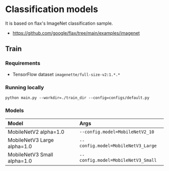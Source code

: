 # Classification models

It is based on flax's ImageNet classification sample.
- https://github.com/google/flax/tree/main/examples/imagenet

## Train

### Requirements
- TensorFlow dataset `imagenette/full-size-v2:1.*.*`

### Running locally
```
python main.py --workdir=./train_dir --config=configs/default.py
```

### Models

| Model                       | Args                               |
| :-------------------------- | :--------------------------------- |
| MobileNetV2 alpha=1.0       | `--config.model=MobileNetV2_10`    |
| MobileNetV3 Large alpha=1.0 | `--config.model=MobileNetV3_Large` |
| MobileNetV3 Small alpha=1.0 | `--config.model=MobileNetV3_Small` |